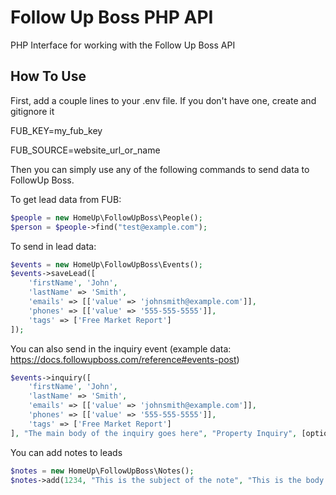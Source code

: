 # Follow Up Boss PHP API
PHP Interface for working with the Follow Up Boss API

How To Use
--------

First, add a couple lines to your .env file.  If you don't have one, create and gitignore it

FUB_KEY=my_fub_key

FUB_SOURCE=website_url_or_name

Then you can simply use any of the following commands to send data to FollowUp Boss.

To get lead data from FUB:

```php
$people = new HomeUp\FollowUpBoss\People();
$person = $people->find("test@example.com");
```

To send in lead data:

```php
$events = new HomeUp\FollowUpBoss\Events();
$events->saveLead([
    'firstName', 'John',  
    'lastName' => 'Smith',  
    'emails' => [['value' => 'johnsmith@example.com']], 
    'phones' => [['value' => '555-555-5555']],
    'tags' => ['Free Market Report']
]);
```

You can also send in the inquiry event (example data: https://docs.followupboss.com/reference#events-post)
```php
$events->inquiry([
    'firstName', 'John',  
    'lastName' => 'Smith',  
    'emails' => [['value' => 'johnsmith@example.com']], 
    'phones' => [['value' => '555-555-5555']],
    'tags' => ['Free Market Report']
], "The main body of the inquiry goes here", "Property Inquiry", [optional_property_data], [optional_property_search_data], [optional_campaign_data]);
```

You can add notes to leads

```php
$notes = new HomeUp\FollowUpBoss\Notes();
$notes->add(1234, "This is the subject of the note", "This is the body of the note");
```